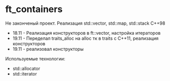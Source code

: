 # ft_containers
Не законченый проект. Реализация std::vector, std::map, std::stack C++98

- 18.11 - Реализация конструкторов в ft::vector, настройка итераторов
- 19.11 - Переделал traits_alloc на alloc тк в traits с C++11, реализация конструкторов
- 19.11 - реализовал конструкторы


Используемые технологии:
- std::allocator
- std::iterator